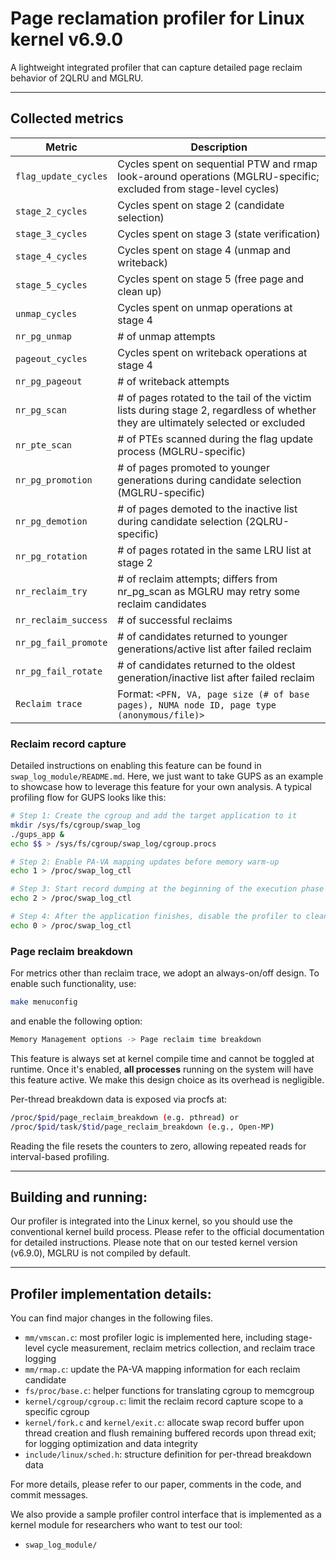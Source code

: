 # Page reclamation profiler for Linux kernel v6.9.0
A lightweight integrated profiler that can capture detailed page reclaim behavior of 2QLRU and MGLRU.

---

## Collected metrics
| **Metric**               | **Description** |
|--------------------------|-----------------|
| `flag_update_cycles`     | Cycles spent on sequential PTW and rmap look-around operations (MGLRU-specific; excluded from stage-level cycles) |
| `stage_2_cycles`         | Cycles spent on stage 2 (candidate selection) |
| `stage_3_cycles`         | Cycles spent on stage 3 (state verification) |
| `stage_4_cycles`         | Cycles spent on stage 4 (unmap and writeback) |
| `stage_5_cycles`         | Cycles spent on stage 5 (free page and clean up) |
| `unmap_cycles`           | Cycles spent on unmap operations at stage 4 |
| `nr_pg_unmap`            | # of unmap attempts |
| `pageout_cycles`         | Cycles spent on writeback operations at stage 4 |
| `nr_pg_pageout`          | # of writeback attempts |
| `nr_pg_scan`             | # of pages rotated to the tail of the victim lists during stage 2, regardless of whether they are ultimately selected or excluded |
| `nr_pte_scan`            | # of PTEs scanned during the flag update process (MGLRU-specific) |
| `nr_pg_promotion`        | # of pages promoted to younger generations during candidate selection (MGLRU-specific) |
| `nr_pg_demotion`         | # of pages demoted to the inactive list during candidate selection (2QLRU-specific) |
| `nr_pg_rotation`         | # of pages rotated in the same LRU list at stage 2 |
| `nr_reclaim_try`         | # of reclaim attempts; differs from nr_pg_scan as MGLRU may retry some reclaim candidates |
| `nr_reclaim_success`     | # of successful reclaims |
| `nr_pg_fail_promote`     | # of candidates returned to younger generations/active list after failed reclaim |
| `nr_pg_fail_rotate`      | # of candidates returned to the oldest generation/inactive list after failed reclaim |
| `Reclaim trace`          | Format: `<PFN, VA, page size (# of base pages), NUMA node ID, page type (anonymous/file)>` |

### Reclaim record capture
Detailed instructions on enabling this feature can be found in `swap_log_module/README.md`. Here, we just want to take GUPS as an example to showcase how to leverage this feature for your own analysis. A typical profiling flow for GUPS looks like this:

```bash
# Step 1: Create the cgroup and add the target application to it
mkdir /sys/fs/cgroup/swap_log
./gups_app &
echo $$ > /sys/fs/cgroup/swap_log/cgroup.procs

# Step 2: Enable PA-VA mapping updates before memory warm-up
echo 1 > /proc/swap_log_ctl

# Step 3: Start record dumping at the beginning of the execution phase
echo 2 > /proc/swap_log_ctl

# Step 4: After the application finishes, disable the profiler to cleanly exit
echo 0 > /proc/swap_log_ctl
```

### Page reclaim breakdown

For metrics other than reclaim trace, we adopt an always-on/off design. To enable such functionality, use:

```bash
make menuconfig
```

and enable the following option:

```bash
Memory Management options -> Page reclaim time breakdown
```

This feature is always set at kernel compile time and cannot be toggled at runtime. Once it's enabled, **all processes** running on the system will have this feature active. We make this design choice as its overhead is negligible.

Per-thread breakdown data is exposed via procfs at:

```bash
/proc/$pid/page_reclaim_breakdown (e.g. pthread) or
/proc/$pid/task/$tid/page_reclaim_breakdown (e.g., Open-MP)
```

Reading the file resets the counters to zero, allowing repeated reads for interval-based profiling.

---

## Building and running:
Our profiler is integrated into the Linux kernel, so you should use the conventional kernel build process. Please refer to the official documentation for detailed instructions. Please note that on our tested kernel version (v6.9.0), MGLRU is not compiled by default.

---

## Profiler implementation details:
You can find major changes in the following files.
- `mm/vmscan.c`: most profiler logic is implemented here, including stage-level cycle measurement, reclaim metrics collection, and reclaim trace logging
- `mm/rmap.c`: update the PA-VA mapping information for each reclaim candidate
- `fs/proc/base.c`: helper functions for translating cgroup to memcgroup
- `kernel/cgroup/cgroup.c`: limit the reclaim record capture scope to a specific cgroup
- `kernel/fork.c` and `kernel/exit.c`: allocate swap record buffer upon thread creation and flush remaining buffered records upon thread exit; for logging optimization and data integrity
- `include/linux/sched.h`: structure definition for per-thread breakdown data

For more details, please refer to our paper, comments in the code, and commit messages.

We also provide a sample profiler control interface that is implemented as a kernel module for researchers who want to test our tool:
- `swap_log_module/`

